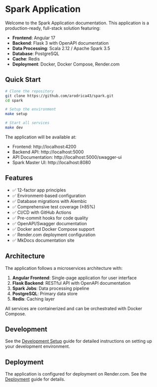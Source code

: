 # Spark Application

Welcome to the Spark Application documentation. This application is a production-ready, full-stack solution featuring:

- **Frontend**: Angular 17
- **Backend**: Flask 3 with OpenAPI documentation
- **Data Processing**: Scala 2.12 / Apache Spark 3.5
- **Database**: PostgreSQL
- **Cache**: Redis
- **Deployment**: Docker, Docker Compose, Render.com

## Quick Start

```bash
# Clone the repository
git clone https://github.com/arodrica43/spark.git
cd spark

# Setup the environment
make setup

# Start all services
make dev
```

The application will be available at:
- Frontend: http://localhost:4200
- Backend API: http://localhost:5000
- API Documentation: http://localhost:5000/swagger-ui
- Spark Master UI: http://localhost:8080

## Features

- ✅ 12-factor app principles
- ✅ Environment-based configuration
- ✅ Database migrations with Alembic
- ✅ Comprehensive test coverage (≥85%)
- ✅ CI/CD with GitHub Actions
- ✅ Pre-commit hooks for code quality
- ✅ OpenAPI/Swagger documentation
- ✅ Docker and Docker Compose support
- ✅ Render.com deployment configuration
- ✅ MkDocs documentation site

## Architecture

The application follows a microservices architecture with:

1. **Angular Frontend**: Single-page application for user interface
2. **Flask Backend**: RESTful API with OpenAPI documentation
3. **Spark Jobs**: Data processing pipeline
4. **PostgreSQL**: Primary data store
5. **Redis**: Caching layer

All services are containerized and can be orchestrated with Docker Compose.

## Development

See the [Development Setup](development/setup.md) guide for detailed instructions on setting up your development environment.

## Deployment

The application is configured for deployment on Render.com. See the [Deployment](development/deployment.md) guide for details.
